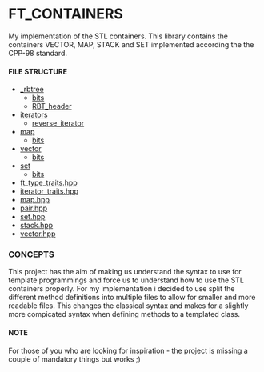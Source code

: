 # FT_CONTAINERS

My implementation of the STL containers. This library contains the containers VECTOR, MAP, STACK and SET
implemented according the the CPP-98 standard.

#### FILE STRUCTURE

* [_rbtree](https://github.com/5atchm1n/ft_containers/tree/master/containers/_rbtree)
    * [bits](https://github.com/5atchm1n/ft_containers/tree/master/containers/_rbtree/bits)
    * [RBT_header](https://github.com/5atchm1n/ft_containers/blob/master/containers/_rbtree/_red_black_tree.hpp)
* [iterators](https://github.com/5atchm1n/ft_containers/tree/master/containers/iterators)
    * [reverse_iterator](https://github.com/5atchm1n/ft_containers/blob/master/containers/iterators/reverse_iterator.hpp)
* [map](https://github.com/5atchm1n/ft_containers/tree/master/containers/map)
    * [bits](https://github.com/5atchm1n/ft_containers/tree/master/containers/map/bits)
* [vector](https://github.com/5atchm1n/ft_containers/tree/master/containers/vector)
    * [bits](https://github.com/5atchm1n/ft_containers/tree/master/containers/vector/bits)
* [set](https://github.com/5atchm1n/ft_containers/tree/master/containers/set)
    * [bits](https://github.com/5atchm1n/ft_containers/tree/master/containers/set/bits)
* [ft_type_traits.hpp](https://github.com/5atchm1n/ft_containers/blob/master/containers/ft_type_traits.hpp)
* [iterator_traits.hpp](https://github.com/5atchm1n/ft_containers/blob/master/containers/iterator_traits.hpp)
* [map.hpp](https://github.com/5atchm1n/ft_containers/blob/master/containers/map.hpp)
* [pair.hpp](https://github.com/5atchm1n/ft_containers/blob/master/containers/pair.hpp)
* [set.hpp](https://github.com/5atchm1n/ft_containers/blob/master/containers/set.hpp)
* [stack.hpp](https://github.com/5atchm1n/ft_containers/blob/master/containers/stack.hpp)
* [vector.hpp](https://github.com/5atchm1n/ft_containers/blob/master/containers/vector.hpp)

### CONCEPTS

This project has the aim of making us understand the syntax to use for template programmings and force us to understand
how to use the STL containers properly. For my implementation i decided to use split the different method definitions into
multiple files to allow for smaller and more readable files. This changes the classical syntax and makes for a slightly
more compicated syntax when defining methods to a templated class.

#### NOTE

For those of you who are looking for inspiration - the project is missing a couple of mandatory things but works ;)
